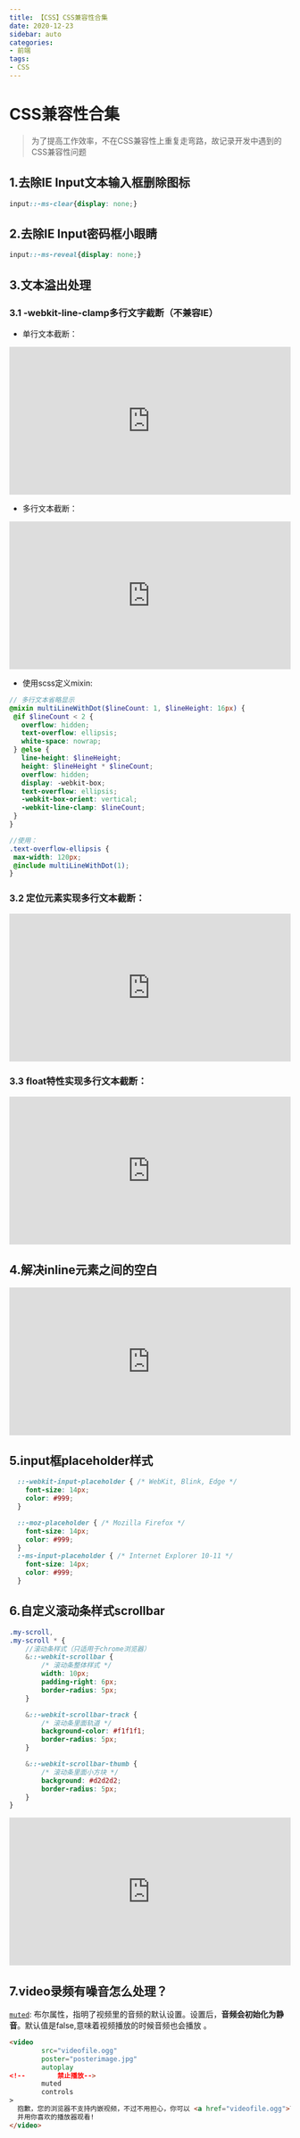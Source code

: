 ```yaml
---
title: 【CSS】CSS兼容性合集
date: 2020-12-23
sidebar: auto
categories: 
- 前端
tags: 
- CSS
---
```


# CSS兼容性合集

>为了提高工作效率，不在CSS兼容性上重复走弯路，故记录开发中遇到的CSS兼容性问题

## 1.去除IE Input文本输入框删除图标
```css
input::-ms-clear{display: none;}
```
## 2.去除IE Input密码框小眼睛
```css
input::-ms-reveal{display: none;}
```

## 3.文本溢出处理
### 3.1 -webkit-line-clamp多行文字截断（不兼容IE）
+ 单行文本截断：
<iframe height="265" style="width: 100%;" scrolling="no" title="单行文本截断" src="https://codepen.io/keekuun/embed/gNEJOJ?height=265&theme-id=light&default-tab=html,result" frameborder="no" loading="lazy" allowtransparency="true" allowfullscreen="true">
  See the Pen <a href='https://codepen.io/keekuun/pen/gNEJOJ'>单行文本截断</a> by Keekuun
  (<a href='https://codepen.io/keekuun'>@keekuun</a>) on <a href='https://codepen.io'>CodePen</a>.
</iframe>

+ 多行文本截断：
<iframe height="265" style="width: 100%;" scrolling="no" title="-webkit-line-clamp多行文字截断" src="https://codepen.io/keekuun/embed/WqmBpx?height=265&theme-id=light&default-tab=css,result" frameborder="no" loading="lazy" allowtransparency="true" allowfullscreen="true">
  See the Pen <a href='https://codepen.io/keekuun/pen/WqmBpx'>-webkit-line-clamp多行文字截断</a> by Keekuun
  (<a href='https://codepen.io/keekuun'>@keekuun</a>) on <a href='https://codepen.io'>CodePen</a>.
</iframe>

+ 使用scss定义mixin: 
```scss
// 多行文本省略显示
@mixin multiLineWithDot($lineCount: 1, $lineHeight: 16px) {
 @if $lineCount < 2 {
   overflow: hidden;
   text-overflow: ellipsis;
   white-space: nowrap;
 } @else {
   line-height: $lineHeight;
   height: $lineHeight * $lineCount;
   overflow: hidden;
   display: -webkit-box;
   text-overflow: ellipsis;
   -webkit-box-orient: vertical;
   -webkit-line-clamp: $lineCount;
 }
}

//使用：
.text-overflow-ellipsis {
 max-width: 120px;
 @include multiLineWithDot(1);
}
```
### 3.2 定位元素实现多行文本截断：
<iframe height="265" style="width: 100%;" scrolling="no" title="定位元素实现多行文本截断" src="https://codepen.io/keekuun/embed/EBMzLp?height=265&theme-id=light&default-tab=css,result" frameborder="no" loading="lazy" allowtransparency="true" allowfullscreen="true">
  See the Pen <a href='https://codepen.io/keekuun/pen/EBMzLp'>定位元素实现多行文本截断</a> by Keekuun
  (<a href='https://codepen.io/keekuun'>@keekuun</a>) on <a href='https://codepen.io'>CodePen</a>.
</iframe>

### 3.3 float特性实现多行文本截断：
<iframe height="265" style="width: 100%;" scrolling="no" title="float特性实现多行文本截断" src="https://codepen.io/keekuun/embed/OeqYaN?height=265&theme-id=light&default-tab=css,result" frameborder="no" loading="lazy" allowtransparency="true" allowfullscreen="true">
  See the Pen <a href='https://codepen.io/keekuun/pen/OeqYaN'>float特性实现多行文本截断</a> by Keekuun
  (<a href='https://codepen.io/keekuun'>@keekuun</a>) on <a href='https://codepen.io'>CodePen</a>.
</iframe>

## 4.解决inline元素之间的空白
<iframe height="265" style="width: 100%;" scrolling="no" title="CSS3-解决inline元素之间的空白" src="https://codepen.io/keekuun/embed/gOORJNV?height=265&theme-id=light&default-tab=html,result" frameborder="no" loading="lazy" allowtransparency="true" allowfullscreen="true">
  See the Pen <a href='https://codepen.io/keekuun/pen/gOORJNV'>CSS3-解决inline元素之间的空白</a> by Keekuun
  (<a href='https://codepen.io/keekuun'>@keekuun</a>) on <a href='https://codepen.io'>CodePen</a>.
</iframe>

## 5.input框placeholder样式
```css
  ::-webkit-input-placeholder { /* WebKit, Blink, Edge */
    font-size: 14px;
    color: #999;
  }

  ::-moz-placeholder { /* Mozilla Firefox */
    font-size: 14px;
    color: #999;
  }
  :-ms-input-placeholder { /* Internet Explorer 10-11 */
    font-size: 14px;
    color: #999;
  }
```

## 6.自定义滚动条样式scrollbar
```scss
.my-scroll,
.my-scroll * {
	//滚动条样式（只适用于chrome浏览器）
	&::-webkit-scrollbar {
		/* 滚动条整体样式 */
		width: 10px;
		padding-right: 6px;
		border-radius: 5px;
	}

	&::-webkit-scrollbar-track {
		/* 滚动条里面轨道 */
		background-color: #f1f1f1;
		border-radius: 5px;
	}

	&::-webkit-scrollbar-thumb {
		/* 滚动条里面小方块 */
		background: #d2d2d2;
		border-radius: 5px;
	}
}
```

<iframe height="265" style="width: 100%;" scrolling="no" title="CSS3-chrome浏览器滚动条样式" src="https://codepen.io/keekuun/embed/yLyXjrb?height=265&theme-id=light&default-tab=css,result" frameborder="no" loading="lazy" allowtransparency="true" allowfullscreen="true">
  See the Pen <a href='https://codepen.io/keekuun/pen/yLyXjrb'>CSS3-chrome浏览器滚动条样式</a> by Keekuun
  (<a href='https://codepen.io/keekuun'>@keekuun</a>) on <a href='https://codepen.io'>CodePen</a>.
</iframe>


## 7.video录频有噪音怎么处理？
[`muted`](https://developer.mozilla.org/zh-CN/docs/Web/HTML/Element/video): 布尔属性，指明了视频里的音频的默认设置。设置后，**音频会初始化为静音**。默认值是false,意味着视频播放的时候音频也会播放 。
```html
<video 
        src="videofile.ogg"
        poster="posterimage.jpg"
        autoplay
<!--        禁止播放-->
        muted
        controls 
>
  抱歉，您的浏览器不支持内嵌视频，不过不用担心，你可以 <a href="videofile.ogg">下载</a>
  并用你喜欢的播放器观看!
</video>
```
